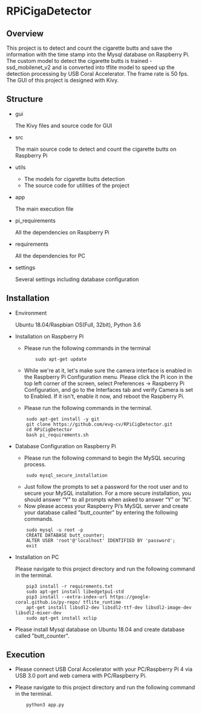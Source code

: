 # RPiCigaDetector

## Overview

This project is to detect and count the cigarette butts and save the information with the time stamp into the Mysql database
on Raspberry Pi.
The custom model to detect the cigarette butts is trained - ssd_mobilenet_v2 and is converted into tflite model to speed up
the detection processing by USB Coral Accelerator. The frame rate is 50 fps.
The GUI of this project is designed with Kivy.

## Structure

- gui

    The Kivy files and source code for GUI

- src

    The main source code to detect and count the cigarette butts on Raspberry Pi
    
- utils

    * The models for cigarette butts detection
    * The source code for utilities of the project
    
- app

    The main execution file
    
- pi_requirements

    All the dependencies on Raspberry Pi

- requirements

    All the dependencies for PC

- settings

    Several settings including database configuration

## Installation

- Environment

    Ubuntu 18.04/Raspbian OS(Full, 32bit), Python 3.6

- Installation on Raspberry Pi

    * Please run the following commands in the terminal

        ```
            sudo apt-get update
        ```
    * While we're at it, let's make sure the camera interface is enabled in the Raspberry Pi Configuration menu. 
    Please click the Pi icon in the top left corner of the screen, select Preferences -> Raspberry Pi Configuration, 
    and go to the Interfaces tab and verify Camera is set to Enabled. If it isn't, enable it now, and reboot the Raspberry Pi.
    
    * Please run the following commands in the terminal.
    
    ```
        sudo apt-get install -y git
        git clone https://github.com/evg-cv/RPiCigDetector.git
        cd RPiCigDetector        
        bash pi_requirements.sh        
    ```
    
- Database Configuration on Raspberry Pi

    * Please run the following command to begin the MySQL securing process.
    ```
        sudo mysql_secure_installation         
    ```
  
    * Just follow the prompts to set a password for the root user and to secure your MySQL installation. 
    For a more secure installation, you should answer “Y” to all prompts when asked to answer “Y” or “N“.
    * Now please access your Raspberry Pi’s MySQL server and create your database called "butt_counter" by entering the 
    following commands.
    ```
        sudo mysql -u root -p
        CREATE DATABASE butt_counter;
        ALTER USER 'root'@'localhost' IDENTIFIED BY 'password';
        exit
    ```

- Installation on PC

    Please navigate to this project directory and run the following command in the terminal.
    
    ```
        pip3 install -r requirements.txt
        sudo apt-get install libedgetpu1-std
        pip3 install --extra-index-url https://google-coral.github.io/py-repo/ tflite_runtime
        apt-get install libsdl2-dev libsdl2-ttf-dev libsdl2-image-dev libsdl2-mixer-dev
        sudo apt-get install xclip
    ```

- Please install Mysql database on Ubuntu 18.04 and create database called "butt_counter".

## Execution

- Please connect USB Coral Accelerator with your PC/Raspberry Pi 4 via USB 3.0 port and web camera with PC/Raspberry Pi.

- Please navigate to this project directory and run the following command in the terminal.

    ```
        python3 app.py
    ```
